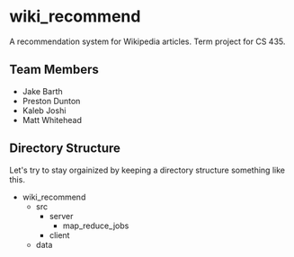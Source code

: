 # wiki_recommend
A recommendation system for Wikipedia articles.  Term project for CS 435.

## Team Members
- Jake Barth
- Preston Dunton
- Kaleb Joshi
- Matt Whitehead

## Directory Structure

Let's try to stay orgainized by keeping a directory structure something like this.

- wiki_recommend
	- src
		- server
			- map_reduce_jobs
		- client
	- data
